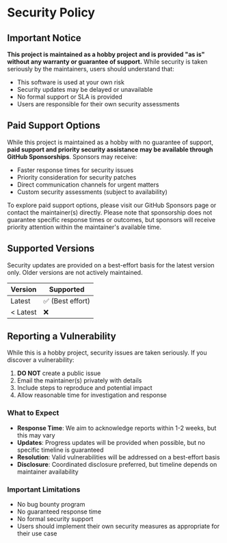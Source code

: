 # Security Policy

## Important Notice

**This project is maintained as a hobby project and is provided "as is" without any warranty or guarantee of support.** While security is taken seriously by the maintainers, users should understand that:

- This software is used at your own risk
- Security updates may be delayed or unavailable
- No formal support or SLA is provided
- Users are responsible for their own security assessments

## Paid Support Options

While this project is maintained as a hobby with no guarantee of support, **paid support and priority security assistance may be available through GitHub Sponsorships**. Sponsors may receive:

- Faster response times for security issues
- Priority consideration for security patches
- Direct communication channels for urgent matters
- Custom security assessments (subject to availability)

To explore paid support options, please visit our GitHub Sponsors page or contact the maintainer(s) directly. Please note that sponsorship does not guarantee specific response times or outcomes, but sponsors will receive priority attention within the maintainer's available time.

## Supported Versions

Security updates are provided on a best-effort basis for the latest version only. Older versions are not actively maintained.

| Version | Supported          |
| ------- | ------------------ |
| Latest  | :white_check_mark: (Best effort) |
| < Latest| :x:                |

## Reporting a Vulnerability

While this is a hobby project, security issues are taken seriously. If you discover a vulnerability:

1. **DO NOT** create a public issue
2. Email the maintainer(s) privately with details
3. Include steps to reproduce and potential impact
4. Allow reasonable time for investigation and response

### What to Expect

- **Response Time**: We aim to acknowledge reports within 1-2 weeks, but this may vary
- **Updates**: Progress updates will be provided when possible, but no specific timeline is guaranteed
- **Resolution**: Valid vulnerabilities will be addressed on a best-effort basis
- **Disclosure**: Coordinated disclosure preferred, but timeline depends on maintainer availability

### Important Limitations

- No bug bounty program
- No guaranteed response time
- No formal security support
- Users should implement their own security measures as appropriate for their use case
